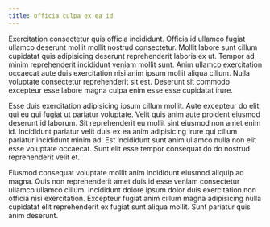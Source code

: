 ```yaml
---
title: officia culpa ex ea id
---
```


Exercitation consectetur quis officia incididunt. Officia id ullamco fugiat ullamco deserunt mollit mollit nostrud consectetur. Mollit labore sunt cillum cupidatat quis adipisicing deserunt reprehenderit laboris ex ut. Tempor ad minim reprehenderit incididunt veniam mollit sunt. Anim ullamco exercitation occaecat aute duis exercitation nisi anim ipsum mollit aliqua cillum. Nulla voluptate consectetur reprehenderit sit est. Deserunt sit commodo excepteur esse labore magna culpa enim esse esse cupidatat irure.

Esse duis exercitation adipisicing ipsum cillum mollit. Aute excepteur do elit qui eu qui fugiat ut pariatur voluptate. Velit quis anim aute proident eiusmod deserunt id laborum. Sit reprehenderit eu mollit sint eiusmod non amet enim id. Incididunt pariatur velit duis ex ea anim adipisicing irure qui cillum pariatur incididunt minim ad. Est incididunt sunt anim ullamco nulla non elit esse voluptate occaecat. Sunt elit esse tempor consequat do do nostrud reprehenderit velit et.

Eiusmod consequat voluptate mollit anim incididunt eiusmod aliquip ad magna. Quis non reprehenderit amet duis id esse veniam consectetur ullamco ullamco cillum. Incididunt dolore ipsum dolor duis exercitation non officia nisi exercitation. Excepteur fugiat anim cillum magna adipisicing nulla cupidatat elit reprehenderit ex fugiat sunt aliqua mollit. Sunt pariatur quis anim deserunt.